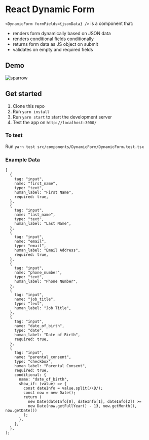 # React Dynamic Form
`<DynamicForm formFields={jsonData} />` is a component that:
- renders form dynamically based on JSON data
- renders conditional fields conditionally
- returns form data as JS object on submit
- validates on empty and required fields

## Demo
![sparrow](https://user-images.githubusercontent.com/16429494/124963896-5d921f80-dfee-11eb-9482-3022dd32f0ec.gif)

## Get started
1. Clone this repo
2. Run `yarn install`
3. Run `yarn start` to start the development server
4. Test the app on `http://localhost:3000/`

### To test
Run `yarn test src/components/DynamicForm/DynamicForm.test.tsx`

### Example Data
```
[
  {
    tag: "input",
    name: "first_name",
    type: "text",
    human_label: "First Name",
    required: true,
  },
  {
    tag: "input",
    name: "last_name",
    type: "text",
    human_label: "Last Name",
  },
  {
    tag: "input",
    name: "email",
    type: "email",
    human_label: "Email Address",
    required: true,
  },
  {
    tag: "input",
    name: "phone_number",
    type: "text",
    human_label: "Phone Number",
  },
  {
    tag: "input",
    name: "job_title",
    type: "text",
    human_label: "Job Title",
  },
  {
    tag: "input",
    name: "date_of_birth",
    type: "date",
    human_label: "Date of Birth",
    required: true,
  },
  {
    tag: "input",
    name: "parental_consent",
    type: "checkbox",
    human_label: "Parental Consent",
    required: true,
    conditional: {
      name: "date_of_birth",
      show_if: (value) => {
        const dateInfo = value.split(/\D/);
        const now = new Date();
        return (
          new Date(dateInfo[0], dateInfo[1], dateInfo[2]) >=
          new Date(now.getFullYear() - 13, now.getMonth(), now.getDate())
        );
      },
    },
  },
];
```

